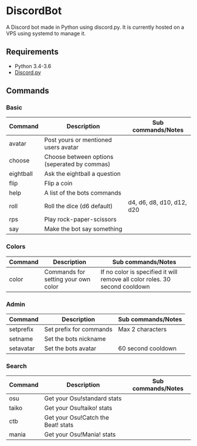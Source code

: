 # DiscordBot
A Discord bot made in Python using discord.py.
It is currently hosted on a VPS using systemd to manage it.

## Requirements
- Python 3.4-3.6
- [Discord.py](https://github.com/Rapptz/discord.py)

## Commands
### Basic
|Command|Description|Sub commands/Notes|
|---|---|---|
|avatar|Post yours or mentioned users avatar||
|choose|Choose between options (seperated by commas)||
|eightball|Ask the eightball a question||
|flip|Flip a coin||
|help|A list of the bots commands||
|roll|Roll the dice (d6 default)|d4, d6, d8, d10, d12, d20|
|rps|Play rock-paper-scissors||
|say|Make the bot say something||
### Colors
|Command|Description|Sub commands/Notes|
|---|---|---|
|color|Commands for setting your own color|If no color is specified it will remove all color roles. 30 second cooldown|
### Admin
|Command|Description|Sub commands/Notes|
|---|---|---|
|setprefix|Set prefix for commands|Max 2 characters|
|setname|Set the bots nickname||
|setavatar|Set the bots avatar|60 second cooldown|
### Search
|Command|Description|Sub commands/Notes|
|---|---|---|
|osu|Get your Osu!standard stats||
|taiko|Get your Osu!taiko! stats||
|ctb|Get your Osu!Catch the Beat! stats||
|mania|Get your Osu!Mania! stats||
